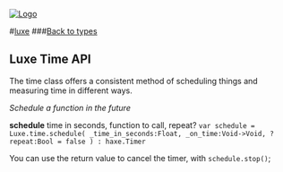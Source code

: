 
[![Logo](http://luxeengine.com/images/logo.png)](index.html)

#[luxe](index.html)
###[Back to types](types.html)

## Luxe Time API

The time class offers a consistent method of scheduling things and measuring time in different ways.

_Schedule a function in the future_

**schedule**	time in seconds, function to call, repeat?
`var schedule = Luxe.time.schedule( _time_in_seconds:Float, _on_time:Void->Void, ?repeat:Bool = false ) : haxe.Timer`

You can use the return value to cancel the timer, with `schedule.stop()`;


